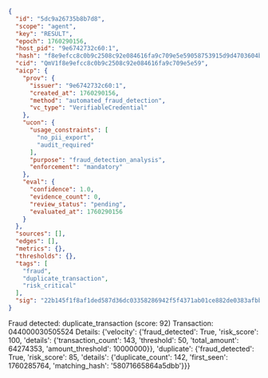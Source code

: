 ```json
{
  "id": "5dc9a26735b8b7d8",
  "scope": "agent",
  "key": "RESULT",
  "epoch": 1760290156,
  "host_pid": "9e6742732c60:1",
  "hash": "f8e9efcc8c0b9c2508c92e084616fa9c709e5e59058753915d9d4703604ba2c2",
  "cid": "QmV1f8e9efcc8c0b9c2508c92e084616fa9c709e5e59",
  "aicp": {
    "prov": {
      "issuer": "9e6742732c60:1",
      "created_at": 1760290156,
      "method": "automated_fraud_detection",
      "vc_type": "VerifiableCredential"
    },
    "ucon": {
      "usage_constraints": [
        "no_pii_export",
        "audit_required"
      ],
      "purpose": "fraud_detection_analysis",
      "enforcement": "mandatory"
    },
    "eval": {
      "confidence": 1.0,
      "evidence_count": 0,
      "review_status": "pending",
      "evaluated_at": 1760290156
    }
  },
  "sources": [],
  "edges": [],
  "metrics": {},
  "thresholds": {},
  "tags": [
    "fraud",
    "duplicate_transaction",
    "risk_critical"
  ],
  "sig": "22b145f1f8af1ded587d36dc03358286942f5f4371ab01ce882de0383afbbfb1"
}
```

Fraud detected: duplicate_transaction (score: 92)
Transaction: 044000030505524
Details: {'velocity': {'fraud_detected': True, 'risk_score': 100, 'details': {'transaction_count': 143, 'threshold': 50, 'total_amount': 64274353, 'amount_threshold': 10000000}}, 'duplicate': {'fraud_detected': True, 'risk_score': 85, 'details': {'duplicate_count': 142, 'first_seen': 1760285764, 'matching_hash': '58071665864a5dbb'}}}
